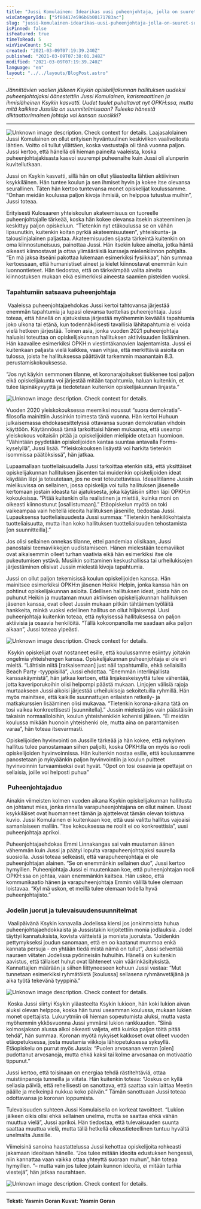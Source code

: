 ```yaml
---
title: "Jussi Komulainen: Idearikas uusi puheenjohtaja, jolla on suuret suunnitelmat"
wixCategoryIds: ["5f80417e596b6b00171783ac"]
slug: "jussi-komulainen-idearikas-uusi-puheenjohtaja-jolla-on-suuret-suunnitelmat"
isPinned: false
isFeatured: true
timeToRead: 5
wixViewCount: 542
created: "2021-03-09T07:19:39.240Z"
published: "2021-03-09T07:38:01.248Z"
modified: "2021-03-09T07:19:39.240Z"
language: "en"
layout: "../../layouts/BlogPost.astro"
---
```

*Jännittävien vaalien jälkeen Ksykin opiskelijakunnan hallituksen uudeksi puheenjohtajaksi äänestettiin Jussi Komulainen, karismaattinen ja ihmisläheinen Ksykin kasvatti. Uudet tuulet puhaltavat nyt OPKH:ssa, mutta mitä kaikkea Jussilla on suunnitelmissaan? Tuleeko hänestä diktaattorimainen johtaja vai kansan suosikki?*

---

![Unknown image description. Check context for details.](https://static.wixstatic.com/media/07242a_09fc89b9c31340779a91b84dbd13916e~mv2.jpg)
Laajasalolainen Jussi Komulainen on ollut erityisen hyväntuulinen keskiviikon vaalivoitosta lähtien. Voitto oli tullut yllättäen, koska vastustajia oli tänä vuonna paljon. Jussi kertoo, että hänellä oli hieman paineita vaaleista, koska puheenjohtajakisasta kasvoi suurempi puheenaihe kuin Jussi oli alunperin kuvitellutkaan. 

Jussi on Ksykin kasvatti, sillä hän on ollut yläasteelta lähtien aktiivinen ksykkiläinen. Hän tuntee koulun ja sen ihmiset hyvin ja kokee itse olevansa seurallinen. Täten hän kertoo tuntevansa monet opiskelijat koulussamme. “Onhan meidän koulussa paljon kivoja ihmisiä, on helppoa tutustua muihin”, Jussi toteaa. 

Erityisesti Kulosaaren yhteiskoulun akateemisuus on tuoreelle puheenjohtajalle tärkeää, koska hän kokee olevansa itsekin akateeminen ja keskittyy paljon opiskeluun. “Tietenkin nyt etäkoulussa se on vähän lipsunutkin, kuitenkin koitan pyrkiä akateemisuuteen”, yhteiskunta- ja talouslinjalainen paljastaa. Akateemisuuden sijasta tärkeintä kuitenkin on oma kiinnostuneisuus, painottaa Jussi. Hän itsekin lukee aineita, jotka häntä oikeasti kiinnostavat ja ottaa ylimääräisiä kursseja mielenkiinnon pohjalta. “En mä jaksa itseäni pakottaa lukemaan esimerkiksi fysiikkaa”, hän summaa kertoessaan, että humanistiset aineet ja kielet kiinnostavat enemmän kuin luonnontieteet. Hän tiedostaa, että on tärkeämpää valita aineita kiinnostuksen mukaan eikä esimerkiksi aineesta saamien pisteiden vuoksi. 

### **Tapahtumiin satsaava puheenjohtaja**

&nbsp;Vaaleissa puheenjohtajaehdokas Jussi kertoi tahtovansa järjestää enemmän tapahtumia ja lupasi olevansa tuottelias puheenjohtaja. Jussi toteaa, että hänellä on ajatuksissa järjestää myöhemmin keväällä tapahtumia joko ulkona tai etänä, kun todennäköisesti tavallisia lähitapahtumia ei voida vielä hetkeen järjestää. Toinen asia, jonka vuoden 2021 puheenjohtaja haluaisi toteuttaa on opiskelijakunnan hallituksen aktiivisuuden lisääminen. Hän kaavailee esimerkiksi OPKH:n viestintäkanavien laajentamista. Jussi ei kuitenkaan paljasta vielä kaikkea, vaan vihjaa, että merkittäviä asioita on tulossa, joista he hallituksessa päättävät tarkemmin maanantain 8.3. perustamiskokouksessa. 

“Jos nyt käykin semmonen tilanne, et koronarajoitukset tiukkenee tosi paljon eikä opiskelijakunta voi järjestää mitään tapahtumia, haluan kuitenkin, et tulee läpinäkyvyyttä ja tiedotetaan kuitenkin opiskelijakunnan linjasta.”


![Unknown image description. Check context for details.](https://static.wixstatic.com/media/07242a_812d88365714479bb25c2e65b7d2d73c~mv2.jpg)

Vuoden 2020 yleiskokouksessa meemiksi noussut “suora demokratia”-filosofia mainittiin Jussinkin toimesta tänä vuonna. Hän kertoi Huhuun julkaisemassa ehdokasesittelyssä ottavansa suoran demokratian vihdoin käyttöön. Käytännössä tämä tarkoittaisi hänen mukaansa, että useampi yleiskokous voitaisiin pitää ja opiskelijoiden mielipide otetaan huomioon. “Vähintään pyydetään opiskelijoiden kantaa suuntaa antavalla Forms-kyselyllä”, Jussi lisää. “Yleiskokouksen lisäystä voi harkita tietenkin isommissa päätöksissä”, hän jatkaa. 

Lupaamallaan tuotteliaisuudella Jussi tarkoittaa etenkin sitä, että yksittäiset opiskelijakunnan hallituksen jäsenten tai muidenkin opiskelijoiden ideat käydään läpi ja toteutetaan, jos ne ovat toteutettavissa. Ideaalitilanne Jussin mielikuvissa on sellainen, jossa opiskelija voi tulla hallituksen jäsenelle kertomaan jostain ideasta tai ajatuksesta, joka käytäisiin sitten läpi OPKH:n kokouksissa. “Pitää kuitenkin olla realistinen ja miettiä, kuinka moni on oikeasti kiinnostunut [osallistumaan].” Etäopiskelun myötä on toki vaikeampaa vain heitellä ideoita hallituksen jäsenille, tiedostaa Jussi. Lupauksensa tuotteliaisuudesta Jussi summaa: “Tietenkin henkilökohtaista tuotteliaisuutta, mutta ihan koko hallituksen tuotteliaisuuden tehostamista [on suunnitteilla].”

Jos olisi sellainen onnekas tilanne, ettei pandemiaa olisikaan, Jussi panostaisi teemaviikkojen uudistamiseen. Hänen mielestään teemaviikot ovat aikaisemmin olleet turhan vaativia eikä hän esimerkiksi itse ole pukeutumisen ystävä. Musiikin soittaminen keskushallissa tai urheilukisojen järjestäminen olisivat Jussin mielestä kivoja tapahtumia. 

Jussi on ollut paljon tekemisissä koulun opiskelijoiden kanssa. Hän mainitsee esimerkiksi OPKH:n jäsenen Heikki Helpin, jonka kanssa hän on pohtinut opiskelijakunnan asioita. Edellisen hallituksen ideat, joista hän on puhunut Heikin ja muutaman muun aktiivisen opiskelijakunnan hallituksen jäsenen kanssa, ovat olleet Jussin mukaan pitkän tähtäimen työläitä hankkeita, minkä vuoksi edellinen hallitus on ollut hiljaisempi. Uusi puheenjohtaja kuitenkin toteaa, että nykyisessä hallituksessa on paljon aktiivisia ja osaavia henkilöitä. “Tällä kokoonpanolla me saadaan aika paljon aikaan”, Jussi toteaa ylpeästi. 


![Unknown image description. Check context for details.](https://static.wixstatic.com/media/07242a_9deeaf36bdd445ddad07e77feb54ae70~mv2.jpg)

&nbsp;Ksykin opiskelijat ovat nostaneet esille, että koulussamme esiintyy joitakin ongelmia yhteishengen kanssa. Opiskelijakunnan puheenjohtaja ei ole eri mieltä. “Lähtisin niitä [ratkaisemaan] just näil tapahtumilla, ehkä sellaisilla Beach Party -tyyppisillä”, Jussi ehdottaa. “Enemmän interlinjallista kanssakäymistä”, hän jatkaa kertoen, että linjakeskeisyyttä tulee vähentää, jotta kaveriporukoihin olisi helpompi päästä mukaan. Linjojen välisiä rajoja murtaakseen Jussi aikoisi järjestää urheilukisoja sekoitetuilla ryhmillä. Hän myös mainitsee, että kaikille suunnattujen erilaisten retkeily- ja matkakurssien lisääminen olisi mukavaa. “Tietenkin korona-aikana tätä on tosi vaikea konkreettisesti [suunnitella].” Jussin mielestä jos vain päästäisiin takaisin normaalioloihin, koulun yhteishenkikin kohenisi jälleen. “Ei meidän koulussa mikään huonoin yhteishenki ole, mutta aina on parantamisen varaa”, hän toteaa itsevarmasti. 

Opiskelijoiden hyvinvointi on Jussille tärkeää ja hän kokee, että nykyinen hallitus tulee panostamaan siihen paljolti, koska OPKH:lla on myös iso rooli opiskelijoiden hyvinvoinnissa. Hän kuitenkin nostaa esille, että koulussamme panostetaan jo nykyäänkin paljon hyvinvointiin ja koulun puitteet hyvinvoinnin turvaamiseksi ovat hyvät. “Opot on tosi osaavia ja opettajat on sellaisia, joille voi helposti puhua”

### &nbsp;Puheenjohtajaduo

Ainakin viimeisten kolmen vuoden aikana Ksykin opiskelijakunnan hallitusta on johtanut mies, jonka rinnalla varapuheenjohtajana on ollut nainen. Useat ksykkiläiset ovat huomanneet tämän ja ajattelevat tämän olevan toistuva kuvio. Jussi Komulainen ei kuitenkaan koe, että uusi valittu hallitus vajoaisi samanlaiseen malliin. “Itse kokouksessa ne roolit ei oo konkreettisia”, uusi puheenjohtaja aprikoi. 

Puheenjohtajaehdokas Emmi Linnakangas sai vain muutaman äänen vähemmän kuin Jussi ja päätyi lopulta varapuheenjohtajaksi suurella suosiolla. Jussi toteaa selkeästi, että varapuheenjohtaja ei ole puheenjohtajan alainen. “Se on enemmänkin sellainen duo”, Jussi kertoo hymyillen. Puheenjohtaja Jussi ei muutenkaan koe, että puheenjohtajan rooli OPKH:ssa on johtaa, vaan enemmänkin kaitsea. Hän uskoo, että kommunikaatio hänen ja varapuheenjohtaja Emmin välillä tulee olemaan loistavaa. “Kyl mä uskon, et meillä tulee olemaan todella hyvä puheenjohtajisto.”

### **Jodelin juorut ja tulevaisuudensuunnitelmat**

&nbsp;Vaalipäivänä Ksykin kanavalla Jodelissa kiersi jos jonkinmoista huhua puheenjohtajaehdokkaista ja Jussistakin kirjoitettiin monia jodlauksia. Jodel täyttyi kannatuksista, kovista väitteistä ja monista juoruista. “Joidenkin pettymykseksi joudun sanomaan, että en oo kaatanut mummoa enkä kannata persuja - en yhtään tiedä mistä nämä on tullut”, Jussi selventää nauraen viitaten Jodelissa pyörineisiin huhuihin. Hänellä on kuitenkin aavistus, että tällaiset huhut ovat lähteneet vain väärinkäsityksistä. Kannattajien määrään ja siihen liittyneeseen kohuun Jussi vastaa: “Mut tunnetaan esimerkiksi ryhmätöistä [koulussa] sellasena ryhmänvetäjänä ja aika työtä tekevänä tyyppinä.”


![Unknown image description. Check context for details.](https://static.wixstatic.com/media/07242a_ec6e3b2c7cfe4b389a2ca5feab639a48~mv2.jpg)


&nbsp;Koska Jussi siirtyi Ksykin yläasteelta Ksykin lukioon, hän koki lukion aivan aluksi olevan helppoa, koska hän tunsi useamman koulussa, mukaan lukien monet opettajista. Lukurytmiin oli hieman sopeutumista aluksi, mutta vasta myöhemmin ykkösvuonna Jussi ymmärsi lukion rankkuuden. “Siinä kolmosjakson alussa alkoi oikeasti valjeta, että kuinka paljon töitä pitää tehdä”, hän summaa. Koronan myötä nykyiset kakkoset ovat olleet vuoden etäopetuksessa, josta muutamia viikkoja lähiopetuksessa syksyllä. Etäopiskelu on purrut myös Jussia: “Puolen arvosanan verran [olen] pudottanut arvosanoja, mutta ehkä kaksi tai kolme arvosanaa on motivaatio tippunut.” 

Jussi kertoo, että toisinaan on energiaa tehdä rästitehtäviä, ottaa muistiinpanoja tunneilla ja viitata. Hän kuitenkin toteaa: “Joskus on kyllä sellasia päiviä, että rehellisesti on sanottava, että saattaa vain laittaa Meetin päälle ja melkeinpä nukkua koko päivän.” Tämän sanottuaan Jussi toteaa odottavansa jo koronan loppumista. 

Tulevaisuuden suhteen Jussi Komulaisella on korkeat tavoitteet. “Lukion jälkeen oikis olisi ehkä sellainen unelma, mutta se saattaa ehkä vähän muuttua vielä”, Jussi aprikoi. Hän tiedostaa, että tulevaisuuden suunta saattaa muuttua vielä, mutta tällä hetkellä oikeustieteellinen tuntuu hyvältä unelmalta Jussille.

Viimeisinä sanoina haastattelussa Jussi kehottaa opiskelijoita rohkeasti jakamaan ideoitaan hänelle. “Jos tulee mitään ideoita edustuksen hengessä, niin kannattaa vaan vaikka ottaa yhteyttä suoraan muhun”, hän toteaa hymyillen. “– mutta vain jos tulee jotain kunnon ideoita, ei mitään turhia viestejä”, hän jatkaa naurahtaen.


![Unknown image description. Check context for details.](https://static.wixstatic.com/media/07242a_eb3ff4ce849c4667a8db8ef72c01ef01~mv2.jpg)

---

**Teksti: Yasmin Goran**
**Kuvat: Yasmin Goran**


